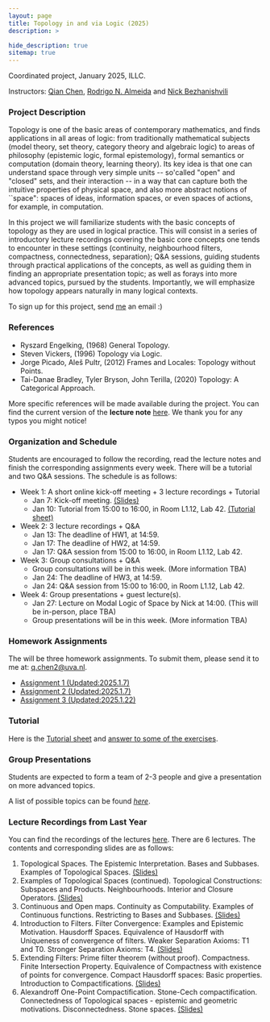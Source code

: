 ```yaml
---
layout: page
title: Topology in and via Logic (2025)
description: >

hide_description: true
sitemap: true
---
```


Coordinated project, January 2025, ILLC.

Instructors: [Qian Chen](/), [Rodrigo N. Almeida](https://rodrigonalmeida.github.io/) and [Nick Bezhanishvili](https://staff.fnwi.uva.nl/n.bezhanishvili/)

### Project Description

Topology is one of the basic areas of contemporary mathematics, and finds applications in all areas of logic: from traditionally mathematical subjects (model theory, set theory, category theory and algebraic logic) to areas of philosophy (epistemic logic, formal epistemology), formal semantics or computation (domain theory, learning theory). Its key idea is that one can understand space through very simple units -- so'called "open" and "closed" sets, and their interaction -- in a way that can capture both the intuitive properties of physical space, and also more abstract notions of ``space": spaces of ideas, information spaces, or even spaces of actions, for example, in computation.

In this project we will familiarize students with the basic concepts of topology as they are used in logical practice. This will consist in a series of introductory lecture recordings covering the basic core concepts one tends to encounter in these settings (continuity, neighbourhood filters, compactness, connectedness, separation); Q&A sessions, guiding students through practical applications of the concepts, as well as guiding them in finding an appropriate presentation topic; as well as forays into more advanced topics, pursued by the students. Importantly, we will emphasize how topology appears naturally in many logical contexts.

To sign up for this project, send [me](mailto:q.chen2@uva.nl) an email :)

### References

- Ryszard Engelking, (1968) General Topology.
- Steven Vickers, (1996) Topology via Logic.
- Jorge Picado, Aleš Pultr, (2012) Frames and Locales: Topology without Points.
- Tai-Danae Bradley, Tyler Bryson, John Terilla, (2020) Topology: A Categorical Approach.

More specific references will be made available during the project. You can find the current version of the **lecture note** [here](LectureNote_Topo.pdf). We thank you for any typos you might notice!

### Organization and Schedule

Students are encouraged to follow the recording, read the lecture notes and finish the corresponding assignments every week. There will be a tutorial and two Q&A sessions. The schedule is as follows:

- Week 1: A short online kick-off meeting + 3 lecture recordings + Tutorial
  - Jan 7: Kick-off meeting. [(Slides)](/teaching/Topo-2025-kickoff-meeting.pdf)
  - Jan 10: Tutorial from 15:00 to 16:00, in Room L1.12, Lab 42. [(Tutorial sheet)](/Teaching/Topo-Tutorial-1.pdf)
- Week 2: 3 lecture recordings + Q&A 
  - Jan 13: The deadline of HW1, at 14:59.
  - Jan 17: The deadline of HW2, at 14:59.
  - Jan 17: Q&A session from 15:00 to 16:00, in Room L1.12, Lab 42. 
- Week 3: Group consultations + Q&A 
  - Group consultations will be in this week. (More information TBA)
  - Jan 24: The deadline of HW3, at 14:59.
  - Jan 24: Q&A session from 15:00 to 16:00, in Room L1.12, Lab 42. 
- Week 4: Group presentations + guest lecture(s).
  - Jan 27: Lecture on Modal Logic of Space by Nick at 14:00. (This will be in-person, place TBA)
  - Group presentations will be in this week. (More information TBA)

### Homework Assignments

The will be three homework assignments. To submit them, please send it to me at: [q.chen2@uva.nl](mailto:q.chen2@uva.nl).

- [Assignment 1 (Updated:2025.1.7)](/Teaching/Topo-HW1.pdf)
- [Assignment 2 (Updated:2025.1.7)](/Teaching/Topo-HW2.pdf)
- [Assignment 3 (Updated:2025.1.22)](/Teaching/Topo-HW3.pdf)

### Tutorial

Here is the [Tutorial sheet](/Teaching/Topo-Tutorial-1.pdf) and [answer to some of the exercises](/Teaching/Topo-Tutorial-1-answer.pdf).

### Group Presentations

Students are expected to form a team of 2-3 people and give a presentation on more advanced topics. 

A list of possible topics can be found [*here*](/Teaching/Topo-Topic-list-2025.pdf). 


### Lecture Recordings from Last Year

You can find the recordings of the lectures [here](https://surfdrive.surf.nl/files/index.php/s/wxqktkNsLD640D6). There are 6 lectures. The contents and corresponding slides are as follows:

1. Topological Spaces. The Epistemic Interpretation. Bases and Subbases. Examples of Topological Spaces. [(Slides)](/teaching/Lecture-1-2024.pdf)
2. Examples of Topological Spaces (continued). Topological Constructions: Subspaces and Products. Neighbourhoods. Interior and Closure Operators. [(Slides)](/teaching/Lecture-2-2024.pdf)
3. Continuous and Open maps. Continuity as Computability. Examples of Continuous functions. Restricting to Bases and Subbases. [(Slides)](/teaching/Lecture-3-2024.pdf)
4. Introduction to Filters. Filter Convergence: Examples and Epistemic Motivation. Hausdorff Spaces. Equivalence of Hausdorff with Uniqueness of convergence of filters. Weaker Separation Axioms: T1 and T0. Stronger Separation Axioms: T4. [(Slides)](/teaching/Lecture-4-2024.pdf)
5. Extending Filters: Prime filter theorem (without proof). Compactness. Finite Intersection Property. Equivalence of Compactness with existence of points for convergence. Compact Hausdorff spaces: Basic properties. Introduction to Compactifications. [(Slides)](/teaching/Lecture-5-2024.pdf)
6. Alexandroff One-Point Compactification. Stone-Cech compactification. Connectedness of Topological spaces - epistemic and geometric motivations. Disconnectedness. Stone spaces. [(Slides)](/teaching/Lecture-6-2024.pdf)
